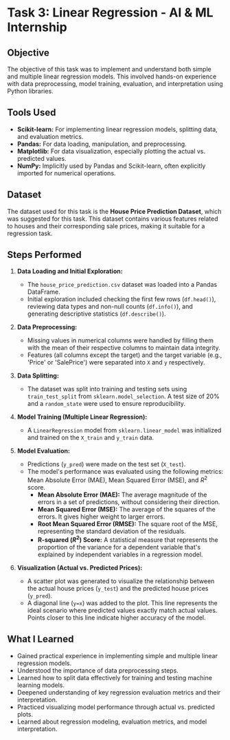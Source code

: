 # Task 3: Linear Regression - AI & ML Internship

## Objective
The objective of this task was to implement and understand both simple and multiple linear regression models. This involved hands-on experience with data preprocessing, model training, evaluation, and interpretation using Python libraries.

## Tools Used
* **Scikit-learn:** For implementing linear regression models, splitting data, and evaluation metrics.
* **Pandas:** For data loading, manipulation, and preprocessing.
* **Matplotlib:** For data visualization, especially plotting the actual vs. predicted values.
* **NumPy:** Implicitly used by Pandas and Scikit-learn, often explicitly imported for numerical operations.

## Dataset
The dataset used for this task is the **House Price Prediction Dataset**, which was suggested for this task. This dataset contains various features related to houses and their corresponding sale prices, making it suitable for a regression task.

## Steps Performed

1.  **Data Loading and Initial Exploration:**
    * The `house_price_prediction.csv` dataset was loaded into a Pandas DataFrame.
    * Initial exploration included checking the first few rows (`df.head()`), reviewing data types and non-null counts (`df.info()`), and generating descriptive statistics (`df.describe()`).

2.  **Data Preprocessing:**
    * Missing values in numerical columns were handled by filling them with the mean of their respective columns to maintain data integrity.
    * Features (all columns except the target) and the target variable (e.g., 'Price' or 'SalePrice') were separated into `X` and `y` respectively.

3.  **Data Splitting:**
    * The dataset was split into training and testing sets using `train_test_split` from `sklearn.model_selection`. A test size of 20% and a `random_state` were used to ensure reproducibility.

4.  **Model Training (Multiple Linear Regression):**
    * A `LinearRegression` model from `sklearn.linear_model` was initialized and trained on the `X_train` and `y_train` data.

5.  **Model Evaluation:**
    * Predictions (`y_pred`) were made on the test set (`X_test`).
    * The model's performance was evaluated using the following metrics: Mean Absolute Error (MAE), Mean Squared Error (MSE), and $R^{2}$ score.
        * **Mean Absolute Error (MAE):** The average magnitude of the errors in a set of predictions, without considering their direction.
        * **Mean Squared Error (MSE):** The average of the squares of the errors. It gives higher weight to larger errors.
        * **Root Mean Squared Error (RMSE):** The square root of the MSE, representing the standard deviation of the residuals.
        * **R-squared ($R^{2}$) Score:** A statistical measure that represents the proportion of the variance for a dependent variable that's explained by independent variables in a regression model.

6.  **Visualization (Actual vs. Predicted Prices):**
    * A scatter plot was generated to visualize the relationship between the actual house prices (`y_test`) and the predicted house prices (`y_pred`).
    * A diagonal line (`y=x`) was added to the plot. This line represents the ideal scenario where predicted values exactly match actual values. Points closer to this line indicate higher accuracy of the model.

## What I Learned
* Gained practical experience in implementing simple and multiple linear regression models.
* Understood the importance of data preprocessing steps.
* Learned how to split data effectively for training and testing machine learning models.
* Deepened understanding of key regression evaluation metrics and their interpretation.
* Practiced visualizing model performance through actual vs. predicted plots.
* Learned about regression modeling, evaluation metrics, and model interpretation.
